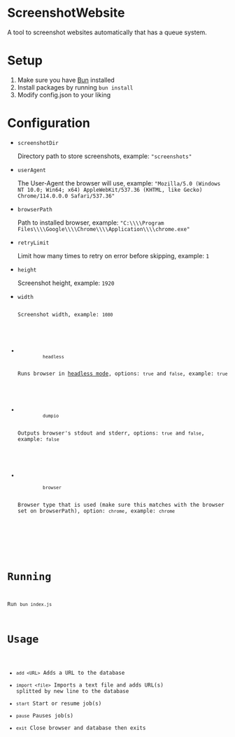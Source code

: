 # ScreenshotWebsite

A tool to screenshot websites automatically that has a queue system.

# Setup

<ol type="1">
    <li>Make sure you have <a href="https://bun.sh/">Bun</a> installed</li>
    <li>Install packages by running <code>bun install</code></li>
    <li>Modify config.json to your liking</li>
</ol>

# Configuration

<ul>
    <li>
        <code>screenshotDir</code>
        <p>Directory path to store screenshots, example: <code>"screenshots"</code></p>
    </li>
    <li>
        <code>userAgent</code>
        <p>The User-Agent the browser will use, example: <code>"Mozilla/5.0 (Windows NT 10.0; Win64; x64) AppleWebKit/537.36 (KHTML, like Gecko) Chrome/114.0.0.0 Safari/537.36"</code></p>
    </li>
    <li>
        <code>browserPath</code>
        <p>Path to installed browser, example: <code>"C:\\\\Program Files\\\\Google\\\\Chrome\\\\Application\\\\chrome.exe"</code></p</li>
    <li>
        <code>retryLimit</code>
        <p>Limit how many times to retry on error before skipping, example: <code>1</code></p>
    </li>
    <li>
        <code>height</code>
        <p>Screenshot height, example: <code>1920</code></p>
    </li>
    <li>
        <code>width</cdoe>
        <p>Screenshot width, example: <code>1080</code></p>
    </li>
    <li>
        <code>headless</code>
        <p>Runs browser in <a href="https://pptr.dev/guides/headless-modes">headless mode</a>, options: <code>true</code> and <code>false</code>, example: <code>true</code></p>
    </li>
    <li>
        <code>dumpio</code>
        <p>Outputs browser's stdout and stderr, options: <code>true</code> and <code>false</code>, example: <code>false</code></p>
    </li>
    <li>
        <!--<code>browser</code> Browser type that is used (make sure this matches with the browser set on browserPath), options: <code>chrome</code> and <code>firefox</code>, example: <code>chrome</code>-->
        <code>browser</code>
        <p>Browser type that is used (make sure this matches with the browser set on browserPath), option: <code>chrome</code>, example: <code>chrome</code></p>
    </li>
</ul>

# Running

Run <code>bun index.js</code>

# Usage

-   `add <URL>` Adds a URL to the database
-   `import <file>` Imports a text file and adds URL(s) splitted by new line to the database
-   `start` Start or resume job(s)
-   `pause` Pauses job(s)
-   `exit` Close browser and database then exits
